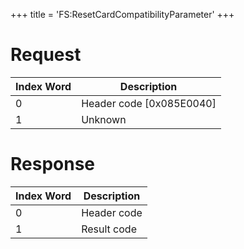 +++
title = 'FS:ResetCardCompatibilityParameter'
+++

# Request

| Index Word | Description                |
|------------|----------------------------|
| 0          | Header code \[0x085E0040\] |
| 1          | Unknown                    |

# Response

| Index Word | Description |
|------------|-------------|
| 0          | Header code |
| 1          | Result code |
